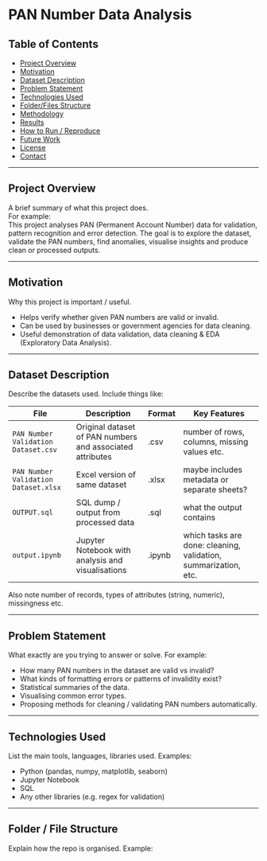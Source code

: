 # PAN Number Data Analysis

## Table of Contents

- [Project Overview](#project-overview)  
- [Motivation](#motivation)  
- [Dataset Description](#dataset-description)  
- [Problem Statement](#problem-statement)  
- [Technologies Used](#technologies-used)  
- [Folder/Files Structure](#folderfiles-structure)  
- [Methodology](#methodology)  
- [Results](#results)  
- [How to Run / Reproduce](#how-to-run--reproduce)  
- [Future Work](#future-work)  
- [License](#license)  
- [Contact](#contact)

---

## Project Overview

A brief summary of what this project does.  
For example:  
This project analyses PAN (Permanent Account Number) data for validation, pattern recognition and error detection. The goal is to explore the dataset, validate the PAN numbers, find anomalies, visualise insights and produce clean or processed outputs.

---

## Motivation

Why this project is important / useful.  
- Helps verify whether given PAN numbers are valid or invalid.  
- Can be used by businesses or government agencies for data cleaning.  
- Useful demonstration of data validation, data cleaning & EDA (Exploratory Data Analysis).

---

## Dataset Description

Describe the datasets used. Include things like:

| File | Description | Format | Key Features |
|---|---|---|---|
| `PAN Number Validation Dataset.csv` | Original dataset of PAN numbers and associated attributes | .csv | number of rows, columns, missing values etc. |
| `PAN Number Validation Dataset.xlsx` | Excel version of same dataset | .xlsx | maybe includes metadata or separate sheets? |
| `OUTPUT.sql` | SQL dump / output from processed data | .sql | what the output contains |
| `output.ipynb` | Jupyter Notebook with analysis and visualisations | .ipynb | which tasks are done: cleaning, validation, summarization, etc. |

Also note number of records, types of attributes (string, numeric), missingness etc.

---

## Problem Statement

What exactly are you trying to answer or solve. For example:  
- How many PAN numbers in the dataset are valid vs invalid?  
- What kinds of formatting errors or patterns of invalidity exist?  
- Statistical summaries of the data.  
- Visualising common error types.  
- Proposing methods for cleaning / validating PAN numbers automatically.

---

## Technologies Used

List the main tools, languages, libraries used. Examples:  

- Python (pandas, numpy, matplotlib, seaborn)  
- Jupyter Notebook  
- SQL  
- Any other libraries (e.g. regex for validation)  

---

## Folder / File Structure

Explain how the repo is organised. Example:


